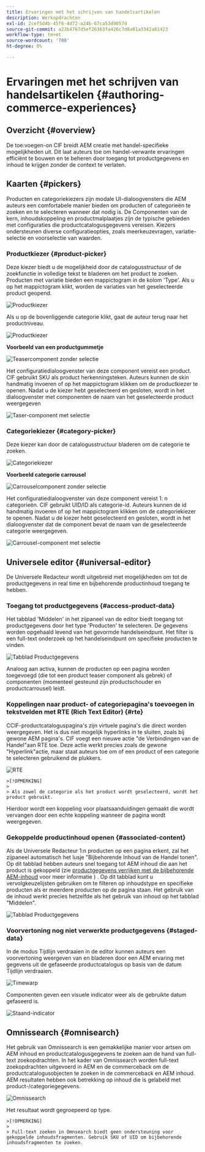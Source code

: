 ```yaml
---
title: Ervaringen met het schrijven van handelsartikelen
description: Werkopdrachten
exl-id: 2cef5d4b-45f6-4d72-a24b-67ca53d9057d
source-git-commit: a23b4767d5ef26363fa426c7d0a01a3342a81423
workflow-type: tm+mt
source-wordcount: '708'
ht-degree: 0%

---
```


# Ervaringen met het schrijven van handelsartikelen {#authoring-commerce-experiences}

## Overzicht {#overview}

De toe:voegen-on CIF breidt AEM creatie met handel-specifieke mogelijkheden uit. Dit laat auteurs toe om handel-verwante ervaringen efficiënt te bouwen en te beheren door toegang tot productgegevens en inhoud te krijgen zonder de context te verlaten.

## Kaarten {#pickers}

Producten en categoriekiezers zijn modale UI-dialoogvensters die AEM auteurs een comfortabele manier bieden om producten of categorieën te zoeken en te selecteren wanneer dat nodig is. De Componenten van de kern, inhoudskoppeling en productmalplaatjes zijn de typische gebieden met configuraties die productcatalogusgegevens vereisen. Kiezers ondersteunen diverse configuratieopties, zoals meerkeuzevragen, variatie-selectie en voorselectie van waarden.

### Productkiezer {#product-picker}

Deze kiezer biedt u de mogelijkheid door de catalogusstructuur of de zoekfunctie in volledige tekst te bladeren om het product te zoeken. Producten met variatie bieden een mappictogram in de kolom &#39;Type&#39;. Als u op het mappictogram klikt, worden de variaties van het geselecteerde product geopend.

![Productkiezer](../assets/authoring/product-picker.png)

Als u op de bovenliggende categorie klikt, gaat de auteur terug naar het productniveau.

![Productkiezer](../assets/authoring/product-picker-variation.png)

**Voorbeeld van een productgummetje**

![Teasercomponent zonder selectie](../assets/authoring/teaser_component_without_selection.png)

Het configuratiedialoogvenster van deze component vereist een product. CIF gebruikt SKU als product herkenningsteken. Auteurs kunnen de skin handmatig invoeren of op het mappictogram klikken om de productkiezer te openen. Nadat u de kiezer hebt geselecteerd en gesloten, wordt in het dialoogvenster met componenten de naam van het geselecteerde product weergegeven

![Taser-component met selectie](../assets/authoring/teaser_component_with_selection.png)

### Categoriekiezer {#category-picker}

Deze kiezer kan door de catalogusstructuur bladeren om de categorie te zoeken.

![Categoriekiezer](../assets/authoring/category-picker.png)

**Voorbeeld categorie carrousel**

![Carrouselcomponent zonder selectie](../assets/authoring/carousel_component_without_selection.png)

Het configuratiedialoogvenster van deze component vereist 1: n categorieën. CIF gebruikt UID/ID als categorie-id. Auteurs kunnen de id handmatig invoeren of op het mappictogram klikken om de categoriekiezer te openen. Nadat u de kiezer hebt geselecteerd en gesloten, wordt in het dialoogvenster dat de component bevat de naam van de geselecteerde categorie weergegeven.

![Carrousel-component met selectie](../assets/authoring/carousel_component_with_selection.png)

## Universele editor {#universal-editor}

De Universele Redacteur wordt uitgebreid met mogelijkheden om tot de productgegevens in real time en bijbehorende productinhoud toegang te hebben.

### Toegang tot productgegevens {#access-product-data}

Het tabblad &#39;Middelen&#39; in het zijpaneel van de editor biedt toegang tot productgegevens door het type &#39;Producten&#39; te selecteren. De gegevens worden opgehaald levend van het gevormde handelseindpunt. Het filter is een full-text onderzoek op het handelseindpunt om specifieke producten te vinden.

![Tabblad Productgegevens](../assets/authoring/products-side-panel.png)

Analoog aan activa, kunnen de producten op een pagina worden toegevoegd (die tot een product teaser component als gebrek) of componenten (momenteel gesteund zijn productschouder en productcarrousel) leidt.

### Koppelingen naar product- of categoriepagina&#39;s toevoegen in tekstvelden met RTE (Rich Text Editor)  {#rte}

CCIF-productcataloguspagina&#39;s zijn virtuele pagina&#39;s die direct worden weergegeven. Het is dus niet mogelijk hyperlinks in te sluiten, zoals bij gewone AEM pagina&#39;s. CIF voegt een nieuwe actie &quot;de Verbindingen van de Handel&quot;aan RTE toe. Deze actie werkt precies zoals de gewone &quot;Hyperlink&quot;actie, maar staat auteurs toe om of een product of een categorie te selecteren gebruikend de plukkers.

![RTE](../assets/authoring/RTE.png)

    >[!OPMERKING]
    >
    > Als zowel de categorie als het product wordt geselecteerd, wordt het product gebruikt.

Hierdoor wordt een koppeling voor plaatsaanduidingen gemaakt die wordt vervangen door een echte koppeling wanneer de pagina wordt weergegeven.

### Gekoppelde productinhoud openen {#associated-content}

Als de Universele Redacteur 1:n producten op een pagina erkent, zal het zijpaneel automatisch het lusje &quot;Bijbehorende Inhoud van de Handel tonen&quot;. Op dit tabblad hebben auteurs snel toegang tot AEM inhoud die aan het product is gekoppeld (zie [productgegevens verrijken met de bijbehorende AEM-inhoud](./enrich-product-associated-content.md) voor meer informatie ) . Op dit tabblad kunt u vervolgkeuzelijsten gebruiken om te filteren op inhoudstype en specifieke producten als er meerdere producten op de pagina staan. Het gebruik van de inhoud werkt precies hetzelfde als het gebruik van inhoud op het tabblad &quot;Middelen&quot;.

![Tabblad Productgegevens](../assets/authoring/associated-commerce-content-tab.png)

### Voorvertoning nog niet verwerkte productgegevens {#staged-data}

In de modus Tijdlijn verdraaien in de editor kunnen auteurs een voorvertoning weergeven van en bladeren door een AEM ervaring met gegevens uit de gefaseerde productcatalogus op basis van de datum Tijdlijn verdraaien.

![Timewarp](../assets/authoring/timewarp.png)

Componenten geven een visuele indicator weer als de gebruikte datum gefaseerd is.

![Staand-indicator](../assets/authoring/staged-indicator.png)

## Omnissearch {#omnisearch}

Het gebruik van Omnissearch is een gemakkelijke manier voor artsen om AEM inhoud en productcatalogusgegevens te zoeken aan de hand van full-text zoekopdrachten. In het kader van Omnissearch worden full-text zoekopdrachten uitgevoerd in AEM en de commerceback om de productcatalogusobjecten te zoeken in de commerceback en AEM inhoud. AEM resultaten hebben ook betrekking op inhoud die is gelabeld met product-/categoriegegevens.

![Omnissearch](../assets/authoring/omnisearch.png)

Het resultaat wordt gegroepeerd op type.

    >[!OPMERKING]
    >
    > Full-text zoeken in Omnsearch biedt geen ondersteuning voor gekoppelde inhoudsfragmenten. Gebruik SKU of UID om bijbehorende inhoudsfragmenten te zoeken.
